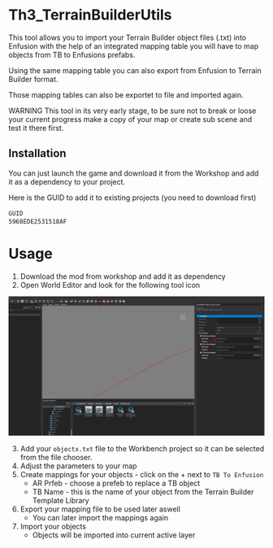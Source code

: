 # Th3_TerrainBuilderUtils
This tool allows you to import your Terrain Builder object files (.txt) into Enfusion with the help of an integrated mapping table you will have to map objects from TB to Enfusions prefabs.

Using the same mapping table you can also export from Enfusion to Terrain Builder format.

Those mapping tables can also be exportet to file and imported again.

WARNING
This tool in its very early stage, to be sure not to break or loose your current progress make a copy of your map or create sub scene and test it there first.

## Installation
You can just launch the game and download it from the Workshop and add it as a dependency to your project. 

Here is the GUID to add it to existing projects (you need to download first) 
```
GUID
5968EDE2531518AF
```

# Usage
1. Download the mod from workshop and add it as dependency
2. Open World Editor and look for the following tool icon

![](screenshots/dragndrop.png)


3. Add your `objectx.txt` file to the Workbench project so it can be selected from the file chooser.
4. Adjust the parameters to your map
5. Create mappings for your objects - click on the + next to `TB To Enfusion`
    - AR Prfeb - choose a prefeb to replace a TB object
    - TB Name - this is the name of your object from the Terrain Builder Template Library
6. Export your mapping file to be used later aswell
    - You can later import the mappings again
7. Import your objects 
    - Objects will be imported into current active layer 


